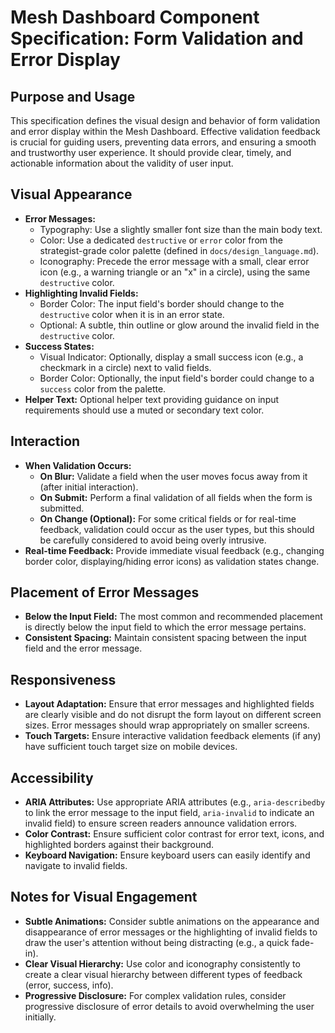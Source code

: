 # Mesh Dashboard Component Specification: Form Validation and Error Display

## Purpose and Usage

This specification defines the visual design and behavior of form validation and error display within the Mesh Dashboard. Effective validation feedback is crucial for guiding users, preventing data errors, and ensuring a smooth and trustworthy user experience. It should provide clear, timely, and actionable information about the validity of user input.

## Visual Appearance

-   **Error Messages:**
    -   Typography: Use a slightly smaller font size than the main body text.
    -   Color: Use a dedicated `destructive` or `error` color from the strategist-grade color palette (defined in `docs/design_language.md`).
    -   Iconography: Precede the error message with a small, clear error icon (e.g., a warning triangle or an "x" in a circle), using the same `destructive` color.
-   **Highlighting Invalid Fields:**
    -   Border Color: The input field's border should change to the `destructive` color when it is in an error state.
    -   Optional: A subtle, thin outline or glow around the invalid field in the `destructive` color.
-   **Success States:**
    -   Visual Indicator: Optionally, display a small success icon (e.g., a checkmark in a circle) next to valid fields.
    -   Border Color: Optionally, the input field's border could change to a `success` color from the palette.
-   **Helper Text:** Optional helper text providing guidance on input requirements should use a muted or secondary text color.

## Interaction

-   **When Validation Occurs:**
    -   **On Blur:** Validate a field when the user moves focus away from it (after initial interaction).
    -   **On Submit:** Perform a final validation of all fields when the form is submitted.
    -   **On Change (Optional):** For some critical fields or for real-time feedback, validation could occur as the user types, but this should be carefully considered to avoid being overly intrusive.
-   **Real-time Feedback:** Provide immediate visual feedback (e.g., changing border color, displaying/hiding error icons) as validation states change.

## Placement of Error Messages

-   **Below the Input Field:** The most common and recommended placement is directly below the input field to which the error message pertains.
-   **Consistent Spacing:** Maintain consistent spacing between the input field and the error message.

## Responsiveness

-   **Layout Adaptation:** Ensure that error messages and highlighted fields are clearly visible and do not disrupt the form layout on different screen sizes. Error messages should wrap appropriately on smaller screens.
-   **Touch Targets:** Ensure interactive validation feedback elements (if any) have sufficient touch target size on mobile devices.

## Accessibility

-   **ARIA Attributes:** Use appropriate ARIA attributes (e.g., `aria-describedby` to link the error message to the input field, `aria-invalid` to indicate an invalid field) to ensure screen readers announce validation errors.
-   **Color Contrast:** Ensure sufficient color contrast for error text, icons, and highlighted borders against their background.
-   **Keyboard Navigation:** Ensure keyboard users can easily identify and navigate to invalid fields.

## Notes for Visual Engagement

-   **Subtle Animations:** Consider subtle animations on the appearance and disappearance of error messages or the highlighting of invalid fields to draw the user's attention without being distracting (e.g., a quick fade-in).
-   **Clear Visual Hierarchy:** Use color and iconography consistently to create a clear visual hierarchy between different types of feedback (error, success, info).
-   **Progressive Disclosure:** For complex validation rules, consider progressive disclosure of error details to avoid overwhelming the user initially.